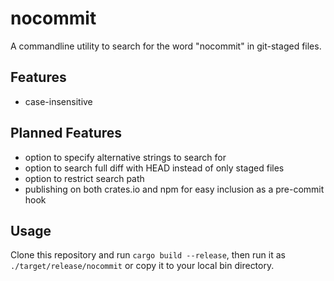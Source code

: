 # nocommit

A commandline utility to search for the word "nocommit" in git-staged files.

## Features

- case-insensitive

## Planned Features

- option to specify alternative strings to search for
- option to search full diff with HEAD instead of only staged files
- option to restrict search path
- publishing on both crates.io and npm for easy inclusion as a pre-commit hook

## Usage

Clone this repository and run `cargo build --release`, then run it as `./target/release/nocommit` or copy it to your local bin directory.

